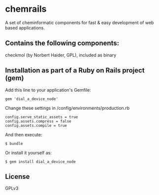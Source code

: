 chemrails
=========

A set of cheminformatic components for fast & easy development of web based applications.


## Contains the following components:

checkmol (by Norbert Haider, GPL), included as binary



## Installation as part of a Ruby on Rails project (gem)

Add this line to your application's Gemfile:

    gem 'dial_a_device_node'

Change these settings in /config/environments/production.rb

    config.serve_static_assets = true
    config.assets.compress = false
    config.assets.compile = true

And then execute:

    $ bundle

Or install it yourself as:

    $ gem install dial_a_device_node


## License

GPLv3